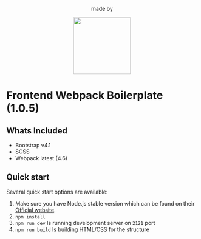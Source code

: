 <div align="center">
 <p>made by</p>
        <a href="http://www.21joint.com"><img width="150" height="auto" src="https://avatars3.githubusercontent.com/u/37253016?s=400&u=a9f9f95ad0c6e4b40b1433fb8560f39edd73ab39&v=4"></a>
</div>

# Frontend Webpack Boilerplate (1.0.5)


## Whats Included

- Bootstrap v4.1
- SCSS
- Webpack latest (4.6)

## Quick start

Several quick start options are available:

1. Make sure you have Node.js stable version which can be found on their [Official website](https://nodejs.org).
2. `npm install`
3. `npm run dev` Is running development server on `2121` port
4. `npm run build` Is building HTML/CSS for the structure
